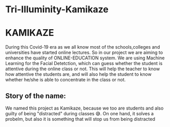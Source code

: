 # Tri-Illuminity-Kamikaze

# KAMIKAZE
During this Covid-19 era as we all know most of the schools,colleges and universities have started online lectures. So in our project we are aiming to enhance the quality of ONLINE-EDUCATION system. We are using Machine Learning for the Facial Detetction, which can guess whether the student is attentive during the online class or not. This will help the teacher to know how attentive the students are, and will also help the student to know whether he/she is able to concentrate in the class or not.


## Story of the name:
We named this project as Kamikaze, because we too are students and also guilty of being "distracted" during classes 😅. On one hand, it solves a probelm, but also it is something that will stop us from being distracted

